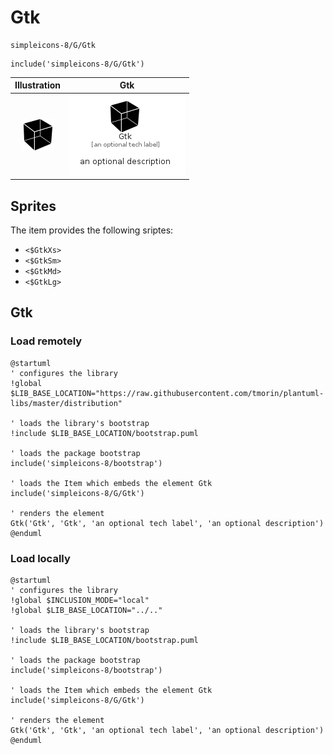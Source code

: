 # Gtk


```text
simpleicons-8/G/Gtk
```

```text
include('simpleicons-8/G/Gtk')
```



| Illustration | Gtk |
| :---: | :---: |
| ![illustration for Illustration](../../simpleicons-8/G/Gtk.png) | ![illustration for Gtk](../../simpleicons-8/G/Gtk.Local.png) |



## Sprites
The item provides the following sriptes:

- `<$GtkXs>`
- `<$GtkSm>`
- `<$GtkMd>`
- `<$GtkLg>`





## Gtk

### Load remotely
```plantuml
@startuml
' configures the library
!global $LIB_BASE_LOCATION="https://raw.githubusercontent.com/tmorin/plantuml-libs/master/distribution"

' loads the library's bootstrap
!include $LIB_BASE_LOCATION/bootstrap.puml

' loads the package bootstrap
include('simpleicons-8/bootstrap')

' loads the Item which embeds the element Gtk
include('simpleicons-8/G/Gtk')

' renders the element
Gtk('Gtk', 'Gtk', 'an optional tech label', 'an optional description')
@enduml
```

### Load locally
```plantuml
@startuml
' configures the library
!global $INCLUSION_MODE="local"
!global $LIB_BASE_LOCATION="../.."

' loads the library's bootstrap
!include $LIB_BASE_LOCATION/bootstrap.puml

' loads the package bootstrap
include('simpleicons-8/bootstrap')

' loads the Item which embeds the element Gtk
include('simpleicons-8/G/Gtk')

' renders the element
Gtk('Gtk', 'Gtk', 'an optional tech label', 'an optional description')
@enduml
```

